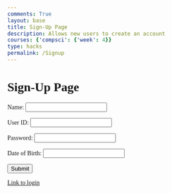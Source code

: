 ```yaml
---
comments: True
layout: base
title: Sign-Up Page
description: Allows new users to create an account
courses: {'compsci': {'week': 4}}
type: hacks
permalink: /Signup
---
```

<style>
    body {
        font-family: 'Times New Roman', Times, serif;
        margin: 50px;
    }
</style>

<!-- Removed the link to external CSS for simplicity in this example -->

<div id="titleContainer">
    <h1 id="title">Sign-Up Page</h1>
</div>

<div class="background"></div>

<div class="container">
    <form id="signupForm">
        <p>
            <label>Name:
                <input class="userInput" type="text" name="name" id="name" required>
            </label>
        </p>
        <p>
            <label>User ID:
                <input class="userInput" type="text" name="uid" id="uid" required>
            </label>
        </p>
        <p>
            <label>Password:
                <input class="userInput" type="password" name="password" id="password" required>
            </label>
        </p>
        <p>
            <label>Date of Birth:
                <input class="userInput" type="text" id="dob" required>
            </label>
        </p>
        <p>
            <button type="button" onclick="createAccount()">Submit</button>
        </p>
    </form>
</div>

<div id="successMessage" style="display:none;">
    <h2>Account created successfully!</h2>
    <p>Please log in now.</p>
</div>
<script type="module"> 
    // uri variable and options object are obtained from config.js
    import { uri, options } from '{{site.baseurl}}/assets/js/api/config.js';
    const url = uri + '/api/users/authenticate';
    const body = {
            // name: document.getElementById("name").value,
            uid: "toby",
            password: "123toby"
            // dob: document.getElementById("dob").value
        };
    const authOptions = {
            ...options, // This will copy all properties from options
            method: 'POST', // Override the method property
            cache: 'no-cache', // Set the cache property
            body: JSON.stringify(body)
        };
    fetch(url, authOptions)
    function createAccount(){
        // Set Authenticate endpoint
        const url = uri + '/api/users/';
        // Set the body of the request to include login data from the DOM
        const body = {
            name: document.getElementById("name").value,
            uid: document.getElementById("uid").value,
            password: document.getElementById("password").value,
            dob: document.getElementById("dob").value,
        };
        // Change options according to Authentication requirements
        const authOptions = {
            ...options, // This will copy all properties from options
            method: 'POST', // Override the method property
            cache: 'no-cache', // Set the cache property
            body: JSON.stringify(body)
        };
        // Fetch JWT
        fetch(url, authOptions)
        .then(response => {
            // handle error response from Web API
            if (!response.ok) {
               window.location.href = '{{site.baseurl}}/sechome'
                return;
            }
            // Success!!!
            // Redirect to the database page
            window.location.href = "{{site.baseurl}}/sechome";
        })
        // catch fetch errors (ie ACCESS to server blocked)
        .catch(err => {
            console.error(err);
        });
    }
    // Attach login_user to the window object, allowing access to form action
    window.createAccount = createAccount;
</script>
<a href='{{site.baseurl}}/lmc-login'>Link to login</a>
